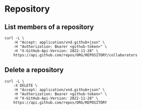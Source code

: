 # Repository

## List members of a repository

```shell
curl -L \
    -H "Accept: application/vnd.github+json" \
    -H "Authorization: Bearer <github-token>" \
    -H "X-GitHub-Api-Version: 2022-11-28" \
    https://api.github.com/repos/ORG/REPOSITORY/collaborators
```

## Delete a repository

```shell
curl -L \
    -X DELETE \
    -H "Accept: application/vnd.github+json" \
    -H "Authorization: Bearer <github-token>" \
    -H "X-GitHub-Api-Version: 2022-11-28" \
    https://api.github.com/repos/ORG/REPOSITORY
```
